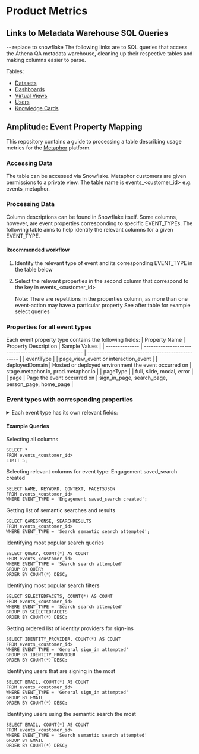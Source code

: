 # Product Metrics

## Links to Metadata Warehouse SQL Queries
-- replace to snowflake
The following links are to SQL queries that access the Athena QA metadata warehouse, cleaning up their respective tables and making columns easier to parse.

Tables:
- [Datasets](https://github.com/MetaphorData/product-metrics/blob/main/datasets%20expanded.sql)
- [Dashboards](https://github.com/MetaphorData/product-metrics/blob/main/dashboards_expanded.sql)
- [Virtual Views](https://github.com/MetaphorData/product-metrics/blob/main/virtual_views%20expanded.sql)
- [Users](https://github.com/MetaphorData/product-metrics/blob/main/users%20expanded.sql)
- [Knowledge Cards](https://github.com/MetaphorData/product-metrics/blob/main/knowledge_cards%20expanded.sql)


## Amplitude: Event Property Mapping
This repository contains a guide to processing a table describing usage metrics for the [Metaphor](https://metaphor.io) platform.

### Accessing Data
The table can be accessed via Snowflake. Metaphor customers are given permissions to a private view. The table name is events_<customer_id> e.g. events_metaphor.

### Processing Data
Column descriptions can be found in Snowflake itself. Some columns, however, are event properties corresponding to specific EVENT_TYPEs. The following table aims to help identify the relevant columns for a given EVENT_TYPE.

#### Recommended workflow
1. Identify the relevant type of event and its corresponding EVENT_TYPE in the table below
2. Select the relevant properties in the second column that correspond to the key in events_<customer_id> 

   Note: There are repetitions in the properties column, as more than one event-action may have a particular property
   See after table for example select queries

### Properties for all event types
Each event property type contains the following fields: 
| Property Name  | Property Description                                 | Sample Values                                     |
| -------------- | ---------------------------------------------------- | ------------------------------------------------- |
| eventType      |                                                      | page_view_event or interaction_event              |
| deployedDomain | Hosted or deployed environment the event occurred on | stage.metaphor.io, prod.metaphor.io               |
| pageType       |                                                      | full, slide, modal, error                         |
| page           | Page the event occurred on                           | sign_in_page, search_page, person_page, home_page |

### Event types with corresponding properties
<details>
<summary> Each event type has its own relevant fields: </summary>
| EVENT_TYPE                                              | Trigger + Event Description                                                                                                                                                                                                                            | Property Name                                                                                                             | Property Description                                                                                           | Sample Values                                                                                                                                                                                                                                                                                |
| ------------------------------------------------------- | ------------------------------------------------------------------------------------------------------------------------------------------------------------------------------------------------------------------------------------------------------ | ------------------------------------------------------------------------------------------------------------------------- | -------------------------------------------------------------------------------------------------------------- | -------------------------------------------------------------------------------------------------------------------------------------------------------------------------------------------------------------------------------------------------------------------------------------------- |
| General sign_in attempted                               | triggered when a user clicks on a sign in option on the /login route                                                                                                                                                                                   | identity_provider                                                                                                         | The name of the identity provider the user attempted to sign in with                                           | google, okta                                                                                                                                                                                                                                                                                 |
| General sign_in_page viewed                             | When an unauthenticated user lands on the sign in page                                                                                                                                                                                                 |                                                                                                                           |                                                                                                                |                                                                                                                                                                                                                                                                                              |
| General sign_in failed                                  | triggered when a user unsuccessfully attempts to sign in to the app                                                                                                                                                                                    | reason                                                                                                                    | The reason why the sign in attempt failed                                                                      | unauthorized                                                                                                                                                                                                                                                                                 |
| PageViewEvent [page name]                               | triggered when the user navigates to a url within Metaphor                                                                                                                                                                                             | hash                                                                                                                      | URL fragment                                                                                                   | section                                                                                                                                                                                                                                                                                      |
|                                                         | query                                                                                                                                                                                                                                                  | The query arguments search parameter in the browser URL                                                                   | contentType=myKnowledgeCards                                                                                   |
| Search search attempted                                 | When a user executes a search query by inputting a keyword and causing a request to be made                                                                                                                                                            | query                                                                                                                     | search keyword or query executed                                                                               | rides, \*                                                                                                                                                                                                                                                                                    |
|                                                         | context                                                                                                                                                                                                                                                | search context the query was executed under                                                                               | Dashboards, Datasets, KnowledgeCards, Persons, DBT_MODEL, LOOKER_EXPLORE, LOOKER_VIEW                          |
|                                                         | interaction                                                                                                                                                                                                                                            | interaction performed by the user to trigger the search                                                                   | click, enter                                                                                                   |
|                                                         | latency                                                                                                                                                                                                                                                | how long the search result took to be rendered on the screen in ms                                                        | 300, 20000                                                                                                     |
|                                                         | facets                                                                                                                                                                                                                                                 | facets that were used to constrain the search                                                                             | authors, knowledge card types, hashtags                                                                        |
|                                                         | selectedFacets                                                                                                                                                                                                                                         | facets that were used to constrain the search                                                                             | [authors, knowledge card types, hashtags]                                                                      |
|                                                         | selectedFilters                                                                                                                                                                                                                                        | filters that were used to constrain the search                                                                            | [dashboardFilters, datasetFilters]                                                                             |
| Search suggestion selected                              | When a user inputs a set of characters in the search input field and suggested input is selected                                                                                                                                                       | input                                                                                                                     | characters entered to trigger the suggestion results                                                           | rides, \*                                                                                                                                                                                                                                                                                    |
|                                                         | context                                                                                                                                                                                                                                                | search context the query was selected for                                                                                 | Dashboards, Datasets, KnowledgeCards, Persons, DBT_MODEL, LOOKER_EXPLORE, LOOKER_VIEW                          |
|                                                         | interaction                                                                                                                                                                                                                                            | interaction performed by the user to select suggestions                                                                   | click, enter                                                                                                   |
|                                                         | latency                                                                                                                                                                                                                                                | how long the suggestion results took to be rendered on the screen in ms                                                   | 300, 20000                                                                                                     |
|                                                         | suggestion_selected                                                                                                                                                                                                                                    | value of the selected suggestion                                                                                          | acme.ride_share.rides_by_month_2017                                                                            |
| Search top_hashtag selected                             | When a user executes the primary action related to a top hashtag                                                                                                                                                                                       | hashtag                                                                                                                   | the value of the selected hashtag                                                                              | subscriptions                                                                                                                                                                                                                                                                                |
| Support feedback_form accessed                          | When a viewer interacts with a link to navigate to the external feedback form                                                                                                                                                                          |                                                                                                                           |                                                                                                                |                                                                                                                                                                                                                                                                                              |
| Support support_center accessed                         | When a viewer interacts with a link to navigate to the external support / help page                                                                                                                                                                    |                                                                                                                           |                                                                                                                |                                                                                                                                                                                                                                                                                              |
|                                                         |                                                                                                                                                                                                                                                        | cta                                                                                                                       | the cta that the viewer interacted with on the top contributor interface                                       | search, profile, email, slack                                                                                                                                                                                                                                                                |
| Onboarding slack installed                              | When a slack user installs the Metaphor Slack app                                                                                                                                                                                                      | person_id                                                                                                                 | the identifier of the viewer                                                                                   | PERSON~2AE5D58F67BA72CBD8F94604F7FC234D                                                                                                                                                                                                                                                      |
| Engagement linege_graph interacted                      | When a user performs any interactive action on a lineage graph                                                                                                                                                                                         | num_nodes_shown                                                                                                           | the number of nodes in the lineage graph                                                                       | 1, 30, 40,50,100                                                                                                                                                                                                                                                                             |
|                                                         | asset_id                                                                                                                                                                                                                                               |                                                                                                                           | DATASET~2AE5D58F67BA72CBD8F94604F7FC234D                                                                       |
|                                                         | latency                                                                                                                                                                                                                                                | how long it took for the lineage graph to be rendered in ms                                                               | 300, 20000                                                                                                     |
|                                                         | asset_type                                                                                                                                                                                                                                             | the type of the asset being viewed                                                                                        | Dashboard, Dataset, KnowledgeCards                                                                             |
| Engagement share_asset performed                        | When a user interacts with the share interface and performs a related action                                                                                                                                                                           | asset_id                                                                                                                  | global identifier for the asset                                                                                | DATASET~2AE5D58F67BA72CBD8F94604F7FC234D                                                                                                                                                                                                                                                     |
|                                                         | type                                                                                                                                                                                                                                                   | the share action performed / interacted with by the user                                                                  | copyLink, shareViaSlack, shareViaEmail                                                                         |
| Engagement config_ownership interacted                  | When user performs a cta within the configured ownership interface                                                                                                                                                                                     |                                                                                                                           |                                                                                                                |                                                                                                                                                                                                                                                                                              |
|                                                         | owner                                                                                                                                                                                                                                                  | optional field that if filled indicates interaction a person captured in Metaphor                                         | DATASET~2AE5D58F67BA72CBD8F94604F7FC234D                                                                       |
|                                                         |
|                                                         | external                                                                                                                                                                                                                                               | optional field that if filled indicates interaction the external owner                                                    | external@example.com                                                                                           |
| Engagement knowledge_card creation_attempted            | When a user attempts to create a knowledge card                                                                                                                                                                                                        | cta                                                                                                                       | the cta that the viewer interacted with on the configurable ownership interface                                | profile, email, slack                                                                                                                                                                                                                                                                        |
|                                                         | card_type                                                                                                                                                                                                                                              | type of the card created                                                                                                  | HOW_TO_USE, INCIDENT, DEPRECATION                                                                              |
|                                                         | anchor_id                                                                                                                                                                                                                                              | the asset identifier for the asset that the knowledge card is created against                                             | DATASET~2AE5D58F67BA72CBD8F94604F7FC234D                                                                       |
|                                                         | num_char_body                                                                                                                                                                                                                                          | number of characters that a person has entered in the main body, typically the description of the knowledge card          | 100, 200, 500, 1000                                                                                            |
|                                                         | plannedDate                                                                                                                                                                                                                                            |                                                                                                                           | 2021-11-02T22:18:40.420Z                                                                                       |
| Engagement knowledge_card filtered_display              | When a user successfully filters knowledge cards under the knowledge cards tab on an asset page                                                                                                                                                        | filters                                                                                                                   |                                                                                                                | authors, knowledge card types, hashtags                                                                                                                                                                                                                                                      |
| Engagement knowledge_card edited                        | When a user edits an existing knowledge card                                                                                                                                                                                                           | asset_id                                                                                                                  | global identifier for the asset                                                                                | KNOWLEDGE_CARD~2AE5D58F67BA72CBD8F94604F7FC234D                                                                                                                                                                                                                                              |
| Engagement knowledge_card unsuccessful_creation         | When a user attempts to create a knowledge card but exits out of the creation flow before successful completion                                                                                                                                        | did_change_defaults                                                                                                       |                                                                                                                | true, false                                                                                                                                                                                                                                                                                  |
|                                                         | anchor_id                                                                                                                                                                                                                                              | the asset identifier for the asset that the knowledge card is created against                                             | DATASET~2AE5D58F67BA72CBD8F94604F7FC234D                                                                       |
| Engagement knowledge_card archived                      | When a user archives a knowledge card                                                                                                                                                                                                                  | asset_id                                                                                                                  | global identifier for the asset                                                                                | KNOWLEDGE_CARD~2AE5D58F67BA72CBD8F94604F7FC234D                                                                                                                                                                                                                                              |
| Engagement asset_page from_slack                        | When a slack user navigates to an entity page from a Metaphor Slack generated link                                                                                                                                                                     | asset_id                                                                                                                  | global identifier for the asset                                                                                | KNOWLEDGE_CARD~2AE5D58F67BA72CBD8F94604F7FC234D                                                                                                                                                                                                                                              |
| Engagement asset followed                               | A user follows an asset by interacting with a follow control to become a follower of that asset                                                                                                                                                        | asset_id                                                                                                                  | global identifier for the asset                                                                                | KNOWLEDGE_CARD~2AE5D58F67BA72CBD8F94604F7FC234D                                                                                                                                                                                                                                              |
| Engagement asset unfollowed                             | A user unfollows an asset by interacting with a follow control to no longer be a follower of the asset                                                                                                                                                 | asset_id                                                                                                                  | global identifier for the asset                                                                                | KNOWLEDGE_CARD~2AE5D58F67BA72CBD8F94604F7FC234D                                                                                                                                                                                                                                              |
| Engagement governed_tag assigned                        | When a user assigns a governed tag to an asset                                                                                                                                                                                                         | asset_id                                                                                                                  | global identifier for the asset                                                                                | KNOWLEDGE_CARD~2AE5D58F67BA72CBD8F94604F7FC234D                                                                                                                                                                                                                                              |
|                                                         | tag_id                                                                                                                                                                                                                                                 | global identifier for the tag                                                                                             | USER_DEFINED_RESOURCE~2AE5D58F67BA72CBD8F94604F7FC234D                                                         |
|                                                         |
| Engagement governed_tag unassigned                      | When a user unassigns a governed tag to an asset that it was previously assigned to                                                                                                                                                                    | asset_id                                                                                                                  | global identifier for the asset                                                                                | KNOWLEDGE_CARD~2AE5D58F67BA72CBD8F94604F7FC234D                                                                                                                                                                                                                                              |
|                                                         | tag_id                                                                                                                                                                                                                                                 | global identifier for the tag                                                                                             | USER_DEFINED_RESOURCE~2AE5D58F67BA72CBD8F94604F7FC234D                                                         |
|                                                         |
| Engagement asset_description added                      | When a user adds a crowd sourced description to a data asset                                                                                                                                                                                           | asset_id                                                                                                                  | global identifier for that asset                                                                               | DATASET~2AE5D58F67BA72CBD8F94604F7FC234D                                                                                                                                                                                                                                                     |
| Engagement directory created                            | When a user adds a new directory to metaphor                                                                                                                                                                                                           | directory_id                                                                                                              | global identifier for the directory                                                                            | NAMESPACE~4BD8F73EBEB8CB15E0B01547B0425FA5                                                                                                                                                                                                                                                   |
|                                                         | name_at_creation                                                                                                                                                                                                                                       | The name of the directory at the time of creation                                                                         | my dir                                                                                                         |
| Engagement knowledge_card created                       | When a user successfully creates to create a knowledge card                                                                                                                                                                                            | cta                                                                                                                       | the cta that the viewer interacted with                                                                        | profile, email, slack                                                                                                                                                                                                                                                                        |
|                                                         | card_type                                                                                                                                                                                                                                              | type of the card created                                                                                                  | HOW_TO_USE, INCIDENT, DEPRECATION                                                                              |
|                                                         | asset_id                                                                                                                                                                                                                                               | global identifier for the knowledge card                                                                                  | KNOWLEDGE_CARD~2AE5D58F67BA72CBD8F94604F7FC234D                                                                |
|                                                         | anchor_id                                                                                                                                                                                                                                              | the asset identifier for the asset that the knowledge card is created against                                             | DATASET~2AE5D58F67BA72CBD8F94604F7FC234D                                                                       |
|                                                         | num_char_body                                                                                                                                                                                                                                          | number of characters that a person has entered in the main body, typically the description of the knowledge card          | 100, 200, 500, 1000                                                                                            |
|                                                         | plannedDate                                                                                                                                                                                                                                            |                                                                                                                           | 2021-11-02T22:18:40.420Z                                                                                       |
| Engagement lineage panel_opened                         | When a viewer opens the analysis panel on a lineage graph when the mode is impact analysis                                                                                                                                                             | asset_id                                                                                                                  | global identifier for the asset                                                                                | DATASET~2AE5D58F67BA72CBD8F94604F7FC234D                                                                                                                                                                                                                                                     |
| Engagement lineage impact_analysis_mode_shown           | A user opts to view the lineage graph in impact analysis mode by toggling the switch to the on state                                                                                                                                                   | asset_id                                                                                                                  | global identifier for the asset                                                                                | DATASET~2AE5D58F67BA72CBD8F94604F7FC234D                                                                                                                                                                                                                                                     |
| Engagement lineage associated_user_list_accessed        | A user downloads, copies or accesses the list of users that are associated with a data asset under impact analysis mode                                                                                                                                | access_type                                                                                                               | global identifier for the asset                                                                                | copy, download, view                                                                                                                                                                                                                                                                         |
|                                                         | asset_id                                                                                                                                                                                                                                               | global identifier for the asset                                                                                           | DATASET~2AE5D58F67BA72CBD8F94604F7FC234D                                                                       |
| Engagement lineage node_details_viewed                  | A viewer interacts with a node in the graph to show the details of the asset represented by that node within the rendered graph bounds<br>The viewer must be in impact analysis mode to trigger this event and spend sufficient dwell time on the node | asset_id                                                                                                                  | global identifier for the asset                                                                                | DATASET~2AE5D58F67BA72CBD8F94604F7FC234D                                                                                                                                                                                                                                                     |
| Engagement document copied                              | A viewer copies a document using a copy document action                                                                                                                                                                                                | asset_id                                                                                                                  | global identifier for the document being copied                                                                | KNOWLEDGE_CARD~2AE5D58F67BA72CBD8F94604F7FC234D                                                                                                                                                                                                                                              |
| Engagement document created                             | A viewer successfully creates a new document                                                                                                                                                                                                           | asset_id                                                                                                                  | global identifier for the document that was created                                                            | KNOWLEDGE_CARD~2AE5D58F67BA72CBD8F94604F7FC234D                                                                                                                                                                                                                                              |
| Engagement document moved                               | A viewer moves a document using the move document action                                                                                                                                                                                               | asset_id                                                                                                                  | global identifier for the asset                                                                                | KNOWLEDGE_CARD~2AE5D58F67BA72CBD8F94604F7FC234D                                                                                                                                                                                                                                              |
|                                                         | moved_to_dir_with_id                                                                                                                                                                                                                                   | global identifier for the directory the document was moved to                                                             | NAMESPACE~4BD8F73EBEB8CB15E0B01547B0425FA5                                                                     |
| Engagement column_governed_tag assigned                 | When a viewer assigns a governed tag to a column or field path in an asset                                                                                                                                                                             | column_names                                                                                                              | Array of affected column names / fieldPaths                                                                    | ["user_id", "order_id"]                                                                                                                                                                                                                                                                      |
|                                                         | asset_id                                                                                                                                                                                                                                               | The asset id for the dataset                                                                                              | DATASET~2AE5D58F67BA72CBD8F94604F7FC234D                                                                       |
|                                                         | tags_added                                                                                                                                                                                                                                             | Array of governed tag names added                                                                                         | ["gold", "marketing/eu"]                                                                                       |
| Engagement column_governed_tag unassigned               | When a viewer unassigns a governed tag to a column or field path that it was previously assigned to                                                                                                                                                    | column_names                                                                                                              | Array of affected column names / fieldPaths                                                                    | ["user_id", "order_id"]                                                                                                                                                                                                                                                                      |
|                                                         | asset_id                                                                                                                                                                                                                                               | The asset id for the dataset                                                                                              | DATASET~2AE5D58F67BA72CBD8F94604F7FC234D                                                                       |
|                                                         | tags_removed                                                                                                                                                                                                                                           | Array of governed tag names removed                                                                                       | ["gold", "marketing/eu"]                                                                                       |
| Engagement column_description added                     | When a viewer adds a crowd sourced description to a field / column on a data asset, typically a dataset                                                                                                                                                | column_name                                                                                                               | The column name that the description was created for                                                           | order_id                                                                                                                                                                                                                                                                                     |
|                                                         | asset_id                                                                                                                                                                                                                                               | The asset id for the dataset                                                                                              | DATASET~2AE5D58F67BA72CBD8F94604F7FC234D                                                                       |
| Engagement bulk_action governed_tags_updated            | When a viewer updates the governed tags for a set of assets using the bulk action feature to select one or more assets                                                                                                                                 | number_of_objects_impacted                                                                                                | The number of objects (assets, columns, etc) selected and acted upon in the bulk operation                     | 1,4,30                                                                                                                                                                                                                                                                                       |
|                                                         | tags_added                                                                                                                                                                                                                                             | Array of governed tag names added                                                                                         | ["gold", "marketing/eu"]                                                                                       |
|                                                         | tags_removed                                                                                                                                                                                                                                           | Array of governed tag names removed                                                                                       | ["gold", "marketing/eu"]                                                                                       |
| Engagement bulk_action asset_contacts_updated           | When a viewer updates / manages the asset contacts for a set of assets using the bulk action features to select one or more assets                                                                                                                     | number_of_objects_impacted                                                                                                | The number of objects (assets, columns, etc) selected and acted upon in the bulk operation                     | 1,5,23                                                                                                                                                                                                                                                                                       |
|                                                         | contacts_types_added                                                                                                                                                                                                                                   | The array of unique identifiers for the contact types that were added                                                     | ["USER_DEFINED_RESOURCE~2AE5D58F67BA72CBD8F94604F7FC234D"]                                                     |
|                                                         | contacts_types_removed                                                                                                                                                                                                                                 | The array of unique identifiers for the contact types that were removed                                                   | ["USER_DEFINED_RESOURCE~2AE5D58F67BA72CBD8F94604F7FC234D"]                                                     |
| Engagement who_viewed_this_asset opened                 | When a viewer toggles open a control displaying the people who have viewed an asset                                                                                                                                                                    | asset_id                                                                                                                  | global identifier for the asset                                                                                | DATASET~2AE5D58F67BA72CBD8F94604F7FC234D                                                                                                                                                                                                                                                     |
| Engagement directory documents_filtered                 | When a viewer successfully filters documents under a directory page                                                                                                                                                                                    | statuses                                                                                                                  | Array of statuses used to filter the directory                                                                 | ["ARCHIVED" , "DRAFT" , "PUBLISHED"]                                                                                                                                                                                                                                                         |
|                                                         | tags                                                                                                                                                                                                                                                   | Array of governed tag names used to filter the directory                                                                  | ["gold", "marketing/eu"]                                                                                       |
|                                                         | directory_id                                                                                                                                                                                                                                           | global identifier for the directory                                                                                       | NAMESPACE~4BD8F73EBEB8CB15E0B01547B0425FA5                                                                     |
| Engagement change_request sent                          | When a change request is sent by a viewer                                                                                                                                                                                                              | anchor_id                                                                                                                 | global identifier for the anchor asset                                                                         | DATASET~2AE5D58F67BA72CBD8F94604F7FC234D                                                                                                                                                                                                                                                     |
|                                                         | asset_id                                                                                                                                                                                                                                               | global identifier for the change request that was sent                                                                    | KNOWLEDGE_CARD~2AE5D58F67BA72CBD8F94604F7FC234D                                                                |
|                                                         | type                                                                                                                                                                                                                                                   | symbol for the change request type                                                                                        | ASSET_ACCESS, COLUMN_UPDATE, CONTACTS_UPDATE, CONTENT_UPDATE, DESCRIPTION_UPDATE, TAGS_UPDATE,                 |
| Engagement change_request status_change_attempted       | When user attempts to change the status                                                                                                                                                                                                                | asset_id                                                                                                                  | global identifier for the change request                                                                       | KNOWLEDGE_CARD~2AE5D58F67BA72CBD8F94604F7FC234D                                                                                                                                                                                                                                              |
|                                                         | status                                                                                                                                                                                                                                                 | The current status of the change request                                                                                  | OPEN                                                                                                           |
| Engagement change_request status_changed                | When the status of a change request is changed                                                                                                                                                                                                         | asset_id                                                                                                                  | global identifier for the change request                                                                       | KNOWLEDGE_CARD~2AE5D58F67BA72CBD8F94604F7FC234D                                                                                                                                                                                                                                              |
|                                                         | status                                                                                                                                                                                                                                                 | The new status of the change request                                                                                      | CLOSED                                                                                                         |
| Engagement change_request acknowledged                  | When a change request is acknowledged by a recipient                                                                                                                                                                                                   | anchor_id                                                                                                                 | global identifier for the anchor asset                                                                         | DATASET~2AE5D58F67BA72CBD8F94604F7FC234D                                                                                                                                                                                                                                                     |
|                                                         | asset_id                                                                                                                                                                                                                                               | global identifier for the change request that was acknowledged                                                            | KNOWLEDGE_CARD~2AE5D58F67BA72CBD8F94604F7FC234D                                                                |
|                                                         | type                                                                                                                                                                                                                                                   | symbol for the change request type                                                                                        | ASSET_ACCESS, COLUMN_UPDATE, CONTACTS_UPDATE, CONTENT_UPDATE, DESCRIPTION_UPDATE, TAGS_UPDATE,                 |
| Engagement data_group created                           | A viewer successfully creates a new data group (data domain)                                                                                                                                                                                           | data_group_id                                                                                                             | global identifier for the document that was created                                                            | NAMESPACE~4E9584DFBF78A16886E7D234393C1304                                                                                                                                                                                                                                                   |
| Engagement data_group moved                             | A viewer moves a data_group (data domain) using the move domain action                                                                                                                                                                                 | data_group_id                                                                                                             | global identifier for the data group                                                                           | NAMESPACE~944F076881BEE131E05C6B39134E4FD9                                                                                                                                                                                                                                                   |
|                                                         | moved_to_parent_id                                                                                                                                                                                                                                     | global identifier for the destination data group the source domain was moved to. Will be null if moved to the top level   | NAMESPACE~4BD8F73EBEB8CB15E0B01547B0425FA5                                                                     |
| Engagement directory moved                              | A viewer moves a user_defined_space (directory) using the move directory action                                                                                                                                                                        | directory_id                                                                                                              | global identifier for the directory                                                                            | NAMESPACE~16434633EB85DF03EC87B003FB882E90                                                                                                                                                                                                                                                   |
|                                                         | moved_to_parent_id                                                                                                                                                                                                                                     | global identifier for the destination directory the source directory was moved to. Will be null if moved to the top level | NAMESPACE~16434633EB85DF03EC87B003FB882E90                                                                     |
| Engagement additional_asset_likers shown                | A viewer revealed a list of additional people who liked an asset                                                                                                                                                                                       | asset_id                                                                                                                  | global identifier for the asset that was opened                                                                | KNOWLEDGE_CARD~2AE5D58F67BA72CBD8F94604F7FC234D                                                                                                                                                                                                                                              |
|                                                         | performed_by_author                                                                                                                                                                                                                                    | indicates that the action was performed by the author of the related asset                                                | true, false                                                                                                    |
| Engagement app_home opened                              | A user open Slack Metaphor Home tab                                                                                                                                                                                                                    |                                                                                                                           |                                                                                                                |                                                                                                                                                                                                                                                                                              |
| Engagement link_unfurling performed                     | When a user share Metaphor asset in Slack or Teams                                                                                                                                                                                                     | asset_id                                                                                                                  | global identifier for the asset that was shared                                                                | KNOWLEDGE_CARD~2AE5D58F67BA72CBD8F94604F7FC234D                                                                                                                                                                                                                                              |
| Engagement share_asset attempted                        | When a user interacts with the share dialog                                                                                                                                                                                                            | asset_id                                                                                                                  | global identifier for the asset that was opened the share dialog in Slack                                      | KNOWLEDGE_CARD~2AE5D58F67BA72CBD8F94604F7FC234D                                                                                                                                                                                                                                              |
| Engagement version_history history_list_shown           | When a viewer opens the version history list                                                                                                                                                                                                           | asset_id                                                                                                                  | global identifier for the asset the version history list was shown for                                         | DATASET~2AE5D58F67BA72CBD8F94604F7FC234D                                                                                                                                                                                                                                                     |
| Engagement version_history version_requested            | When a viewer successfully requests a previous version of an asset to be viewed                                                                                                                                                                        | asset_id                                                                                                                  | global identifier for the asset the version history list was shown for                                         | DATASET~2AE5D58F67BA72CBD8F94604F7FC234D                                                                                                                                                                                                                                                     |
|                                                         | version_id                                                                                                                                                                                                                                             | identifer for the selected version                                                                                        | 63bef5bf9588a3c08edaf637                                                                                       |
| Engagement app installed                                | When a user install the application                                                                                                                                                                                                                    |                                                                                                                           |                                                                                                                |                                                                                                                                                                                                                                                                                              |
| Engagement app uninstalled                              | When a user uninstall the application                                                                                                                                                                                                                  |                                                                                                                           |                                                                                                                |                                                                                                                                                                                                                                                                                              |
| Engagement asset pinned                                 | A viewer pins an asset into thier personal pins collection by interacting with a pin control                                                                                                                                                           | asset_id                                                                                                                  | global identifier for the asset that was pinned                                                                | KNOWLEDGE_CARD~2AE5D58F67BA72CBD8F94604F7FC234D                                                                                                                                                                                                                                              |
| Engagement asset unpinned                               | A viewer unpins an asset into thier personal pins collection by interacting with a pin / unpin control                                                                                                                                                 | asset_id                                                                                                                  | global identifier for the asset that was unpinned                                                              | KNOWLEDGE_CARD~2AE5D58F67BA72CBD8F94604F7FC234D                                                                                                                                                                                                                                              |
| Engagement request_instance_form shown                  | The request an instance form is made visible to the viewer                                                                                                                                                                                             | viewer_email                                                                                                              | The email of the logged in user may be different from the submitted email if the form is eventually submitted  | username@company_domain.tld                                                                                                                                                                                                                                                                  |
| Engagement request_instance_form submitted              | The request an instance calendar form is submitted by the viewer                                                                                                                                                                                       | viewer_email                                                                                                              | The email of the logged in user, may be different from the submitted email                                     | username@company_domain.tld                                                                                                                                                                                                                                                                  |
| Engagement asset_contact updated                        | When a viewer updates the asset contacts for an asset                                                                                                                                                                                                  | contact_types_added                                                                                                       | The array of unique identifiers for the contact types that were added                                          | ["USER_DEFINED_RESOURCE~2AE5D58F67BA72CBD8F94604F7FC234D"]                                                                                                                                                                                                                                   |
| Search semantic search attempted                        |                                                                                                                                                                                                                                                        | query                                                                                                                     | The query entered by the user                                                                                  | How is revenue calculated                                                                                                                                                                                                                                                                    |
|                                                         |                                                                                                                                                                                                                                                        | qaResponse                                                                                                                | The response returned by the bot (expected to be a string of around 4-5 lines)                                 | Revenue is calculated by multipling number of units times sales price                                                                                                                                                                                                                        |
|                                                         | When a user queries the Slack/Teams bot to run a semantic search                                                                                                                                                                                       | searchResults                                                                                                             | The search results returned by the bot                                                                         | ["[https://stage.metaphor.io/document/3AF127AD88C49B23D0EEE000EB327F47](https://stage.metaphor.io/document/3AF127AD88C49B23D0EEE000EB327F47)", "[https://stage.metaphor.io/document/3AF127AD88C49B23D0EEE000EB327F47](https://stage.metaphor.io/document/3AF127AD88C49B23D0EEE000EB327F47)"] |
| Engagement coverage_analytics shown                     | The coverage analytics widget is made visible to the viewer                                                                                                                                                                                            |                                                                                                                           |                                                                                                                |                                                                                                                                                                                                                                                                                              |
| Engagement saved_search created                         | When a user saves search query to the "saved searches"                                                                                                                                                                                                 | name                                                                                                                      | Name of the saved search                                                                                       | Datasets with tags                                                                                                                                                                                                                                                                           |
|                                                         | keyword                                                                                                                                                                                                                                                | Search query                                                                                                              | has:tag                                                                                                        |
|                                                         | context                                                                                                                                                                                                                                                | Search context                                                                                                            | Datasets                                                                                                       |
|                                                         | facetsJSON                                                                                                                                                                                                                                             | Search filters if any                                                                                                     | {}                                                                                                             |
| Engagement saved_search applied                         | When a user applies saved search to see the results                                                                                                                                                                                                    | name                                                                                                                      | Name of the saved search                                                                                       | John's Dashboards                                                                                                                                                                                                                                                                            |
|                                                         | keyword                                                                                                                                                                                                                                                | Search query                                                                                                              | author:john                                                                                                    |
|                                                         | context                                                                                                                                                                                                                                                | Search context                                                                                                            | Dashboards                                                                                                     |
|                                                         | facetsJSON                                                                                                                                                                                                                                             | facetsJSON                                                                                                                | {}                                                                                                             |
| Onboarding persona created                              | When user picks persona from onboarding page after login                                                                                                                                                                                               | persona                                                                                                                   | Persona value that user picks                                                                                  | DATA_PRODUCER                                                                                                                                                                                                                                                                                |
| Onboarding persona updated                              | When user changes persona from profile setting page                                                                                                                                                                                                    | persona                                                                                                                   | Persona value that user picks from dropdown                                                                    | DATA_PRODUCER                                                                                                                                                                                                                                                                                |
| Engagement universal_search liked                       | When user likes the universal search answer                                                                                                                                                                                                            | question                                                                                                                  | The question to be answered                                                                                    | What is KPI?                                                                                                                                                                                                                                                                                 |
|                                                         | answer                                                                                                                                                                                                                                                 | The answer which user likes                                                                                               | KPI stands for Key Performance Indicator.                                                                      |
| Engagement universal_search disliked                    | When user dislikes the universal search answer                                                                                                                                                                                                         | question                                                                                                                  | The question to be answered                                                                                    | What is KPI?                                                                                                                                                                                                                                                                                 |
|                                                         | answer                                                                                                                                                                                                                                                 | The answer which user likes                                                                                               | KPI stands for Key Performance Indicator.                                                                      |
|                                                         | feedback                                                                                                                                                                                                                                               | The additional feedback user entered when disliking the answer                                                            | The answer isn't accurate                                                                                      |
| Engagement extension_popup opened                       | When user opens extension popup by clicking on the extesion icon or draggable widget                                                                                                                                                                   | asset_id                                                                                                                  | global identifier for the asset that was opened in the extension popup                                         | DASHBOARD~08D4646C256048E699349C372C3322C6                                                                                                                                                                                                                                                   |
| Engagement extension_popup closed                       | When user closes extension popup by clicking on the extesion icon, draggable widget or outside of the popup                                                                                                                                            | asset_id                                                                                                                  | global identifier for the asset that was closed in the extension popup                                         | DASHBOARD~08D4646C256048E699349C372C3322C6                                                                                                                                                                                                                                                   |
| General extension installed                             | When user installs extenion, enters their company domain and opens extension popup for the very first time                                                                                                                                             |                                                                                                                           |                                                                                                                |                                                                                                                                                                                                                                                                                              |
| Engagement list_of_viewers_from_source_system shown     | When user opens a side panel for the lineage node, goes to Impact Analysis tab and click on the button, that reveals list of all viewers from the source system for that asset                                                                         | asset_id                                                                                                                  | global identifier for the asset list of viewers was opened for                                                 | <br>DASHBOARD~08D4646C256048E699349C372C3322C6                                                                                                                                                                                                                                               |
| Engagement list_of_subscribers_from_source_system shown | When user opens a side panel for the lineage node, goes to Impact Analysis tab and click on the button, that reveals list of all subscribers from the source system for that asset                                                                     | asset_id                                                                                                                  | global identifier for the asset list of subscribers was opened for                                             | <br>DASHBOARD~08D4646C256048E699349C372C3322C6                                                                                                                                                                                                                                               |
| Search search_result primary_action_performed           | Viewer performed the primary action on a search result after viewing a set of search results                                                                                                                                                           | query                                                                                                                     | search keyword or query executed                                                                               | rides, \*                                                                                                                                                                                                                                                                                    |
|                                                         | context                                                                                                                                                                                                                                                | search context the query was executed under                                                                               | Dashboards, Datasets, KnowledgeCards, Persons, DBT_MODEL, LOOKER_EXPLORE, LOOKER_VIEW                          |
|                                                         | position                                                                                                                                                                                                                                               | The 1-based index of the search result within the result set for the current query                                        | 1, 10                                                                                                          |
|                                                         | asset_id                                                                                                                                                                                                                                               | global identifier for the asset that was clicked                                                                          | DASHBOARD~08D4646C256048E699349C372C3322C6                                                                     |
|                                                         | facets                                                                                                                                                                                                                                                 | facets that were used to constrain the search                                                                             | authors, knowledge card types, hashtags                                                                        |
| Search search_result impression                         | A search result has been displayed in the viewport and may have been viewed by a viewer                                                                                                                                                                | query                                                                                                                     | search keyword or query executed                                                                               | rides, \*                                                                                                                                                                                                                                                                                    |
|                                                         | context                                                                                                                                                                                                                                                | search context the query was executed under                                                                               | Dashboards, Datasets, KnowledgeCards, Persons, DBT_MODEL, LOOKER_EXPLORE, LOOKER_VIEW                          |
|                                                         | asset_id                                                                                                                                                                                                                                               | global identifier for the asset that was impressed                                                                        | DASHBOARD~08D4646C256048E699349C372C3322C6                                                                     |
|                                                         | position                                                                                                                                                                                                                                               | The 1-based index of the search result within the result set for the current query                                        | 1, 10                                                                                                          |
|                                                         | facets                                                                                                                                                                                                                                                 | facets that were used to constrain the search                                                                             | authors, knowledge card types, hashtags                                                                        |
| Engagement search_result_action_menu opened             | When user opens the search result action menu                                                                                                                                                                                                          | query                                                                                                                     | search keyword or query executed                                                                               | rides, \*                                                                                                                                                                                                                                                                                    |
| Engagement non_production_assets_switch changed         | When the non-prod assets switch state changed                                                                                                                                                                                                          | state                                                                                                                     | The new state of the switch. "true" means non-prod assets are shown, "false" means non-prod assets are hidden. | true/false                                                                                                                                                                                                                                                                                   |
| Engagement comment added                                | When a viewer adds a new comment, typically to a knowledge card (post / notice)                                                                                                                                                                        | comment_id                                                                                                                | The id of the newly added comment or reply                                                                     | KNOWLEDGE_CARD~55E5D58F67BA72CBD8F94604F7FC234D                                                                                                                                                                                                                                              |
|                                                         | asset_id                                                                                                                                                                                                                                               | The asset id that the comment / reply applies to                                                                          | KNOWLEDGE_CARD~2BE5D58F67BA72CBD8F94604F7FC2344                                                                |
|                                                         | is_reply                                                                                                                                                                                                                                               | Indicates if this is a reply to another comment / reply in a thread                                                       | true/false                                                                                                     |
|                                                         | parent_comment_id                                                                                                                                                                                                                                      | Optional. Present if this is a reply to a comment                                                                         | KNOWLEDGE_CARD~AAE5D58F67BA72CBD8F94604F7FC234C                                                                |
| Search search_result non_primary_action_performed       | Viewer performed the non-primary call to action on a search result after viewing a set of search results                                                                                                                                               | query                                                                                                                     | search keyword or query executed                                                                               | rides, \*                                                                                                                                                                                                                                                                                    |
|                                                         | context                                                                                                                                                                                                                                                | search context the query was executed under                                                                               | Dashboards, Datasets, KnowledgeCards, Persons, DBT_MODEL, LOOKER_EXPLORE, LOOKER_VIEW                          |
|                                                         | position                                                                                                                                                                                                                                               | The 1-based index of the search result within the result set for the current query                                        | 1, 10                                                                                                          |
|                                                         | asset_id                                                                                                                                                                                                                                               | global identifier for the asset that was impressed                                                                        | DASHBOARD~08D4646C256048E699349C372C3322C6                                                                     |
|                                                         | facets                                                                                                                                                                                                                                                 | facets that were used to constrain the search                                                                             | authors, knowledge card types, hashtags                                                                        |
|                                                         | label                                                                                                                                                                                                                                                  | The display name or label specifying the call to action for the secondary search result control                           | Quick View, Follow                                                                                             |
| Engagement support_widget opened                        | When a viewer opens the support widget - Intercom or Canny                                                                                                                                                                                             | widget                                                                                                                    | Identificator of the widget to be opened                                                                       | intercom' or 'canny';                                                                                                                                                                                                                                                                        |
| Engagement data_quality_widget opened                   | When a viewer opens the data quality widget on an asset page                                                                                                                                                                                           | dataQualityStatus                                                                                                         | Asset data quality status                                                                                      | "TRANSITIVE_WARNING" | "ERROR" | "PASSED" | "UNKNOWN" | "WARNING"                                                                                                                                                                                                                            |
| Engagement data_quality_widget closed                   | When a viewer closes the data quality widget on an asset page                                                                                                                                                                                          | dataQualityStatus                                                                                                         | Asset data quality status                                                                                      | "TRANSITIVE_WARNING" | "ERROR" | "PASSED" | "UNKNOWN" | "WARNING"                                                                                                                                                                                                                            |
| Engagement data_quality_source_asset viewed             | When a viewer clicks on the source asset in data quality widget                                                                                                                                                                                        | dataQualityStatus                                                                                                         | Asset data quality status                                                                                      | "TRANSITIVE_WARNING" | "ERROR" | "PASSED" | "UNKNOWN" | "WARNING"                                                                                                                                                                                                                            |
| Engagement data_quality_show_details clicked            | When a viewer clicks on the show details button in lineage side panel                                                                                                                                                                                  | dataQualityStatus                                                                                                         | Asset data quality status                                                                                      | "TRANSITIVE_WARNING" | "ERROR" | "PASSED" | "UNKNOWN" | "WARNING"                                                                                                                                                                                                                            |
| Engagement data_quality_column_status clicked           | When a viewer clicks on the column status in columns tab                                                                                                                                                                                               | dataQualityStatus                                                                                                         | Column data quality status                                                                                     | "TRANSITIVE_WARNING" | "ERROR" | "PASSED" | "UNKNOWN" | "WARNING"                                                                                                                                                                                                                            |
| Engagement common_attribute added                       | When a viewer creates a common attribute                                                                                                                                                                                                               | name                                                                                                                      | the name of the common attribute                                                                               | user_id, AVERAGE_COUNT                                                                                                                                                                                                                                                                       |
|                                                         | tags_count                                                                                                                                                                                                                                             | how many tags associated with common attribute                                                                            | 42                                                                                                             |
|                                                         | contacts_count                                                                                                                                                                                                                                         | how many contacts associated with common attribute                                                                        | 10                                                                                                             |
| Engagement common_attribute deleted                     | When a viewer deletes a common attribute                                                                                                                                                                                                               | name                                                                                                                      | the name of the common attribute                                                                               | user_id, AVERAGE_COUNT                                                                                                                                                                                                                                                                       |
|                                                         | tags_count                                                                                                                                                                                                                                             | how many tags associated with common attribute                                                                            | 42                                                                                                             |
|                                                         | contacts_count                                                                                                                                                                                                                                         | how many contacts associated with common attribute                                                                        | 10                                                                                                             |
| Engagement common_attribute edited                      | When a viewer edits a common attribute                                                                                                                                                                                                                 | name                                                                                                                      | the name of the common attribute                                                                               | user_id, AVERAGE_COUNT                                                                                                                                                                                                                                                                       |
|                                                         | tags_count                                                                                                                                                                                                                                             | how many tags associated with common attribute                                                                            | 42                                                                                                             |
|                                                         | contacts_count                                                                                                                                                                                                                                         | how many contacts associated with common attribute                                                                        | 10                                                                                                             |
| Engagement common_attribute_creation cancelled          | When a viewer cancels common attribute creation flow                                                                                                                                                                                                   |                                                                                                                           |                                                                                                                |                                                                                                                                                                                                                                                                                              |
| Engagement activity_feed_item interaction               | A viewer engages with an activity feed item by clicking a link, button element on the feed                                                                                                                                                             | feed_position                                                                                                             | The 1-based index of the activity feed item within the rendered feed                                           | 1, 10                                                                                                                                                                                                                                                                                        |
|                                                         | asset_id                                                                                                                                                                                                                                               | global identifier for the asset represented by the feed item the viewer interacted with                                   | DASHBOARD~08D4646C256048E699349C372C3322C6                                                                     |
|                                                         | asset_name                                                                                                                                                                                                                                             | The human readable name of the asset represented by the feed item                                                         | cleaned_bike_rides                                                                                             |
| Engagement activity_feed impression                     | An activity feed is rendered in the DOM and visible to the viewer                                                                                                                                                                                      |                                                                                                                           |                                                                                                                |                                                                                                                                                                                                                                                                                              |
| Engagement activity_feed_item impression                | An activity feed item has been displayed in the viewport and may have been viewed by a viewer                                                                                                                                                          | feed_position                                                                                                             | The 1-based index of the activity feed item within the rendered feed                                           | 1, 10                                                                                                                                                                                                                                                                                        |
|                                                         | asset_id                                                                                                                                                                                                                                               | global identifier for the asset represented by the feed item the viewer interacted with                                   | DASHBOARD~08D4646C256048E699349C372C3322C6                                                                     |
|                                                         | asset_name                                                                                                                                                                                                                                             | The human readable name of the asset represented by the feed item                                                         | cleaned_bike_rides                                                                                             |
| Engagement activity_feed content_added                  | More content is requested and added when the user scrolls the activity feed                                                                                                                                                                            | size                                                                                                                      | The number of additional items that were added to the feed                                                     | 30                                                                                                                                                                                                                                                                                           |

</details>

#### Example Queries
Selecting all columns
```shell
SELECT *
FROM events_<customer_id>
LIMIT 5;
```

Selecting relevant columns for event type: Engagement saved_search created
```shell
SELECT NAME, KEYWORD, CONTEXT, FACETSJSON
FROM events_<customer_id>
WHERE EVENT_TYPE = 'Engagement saved_search created';
```

Getting list of semantic searches and results
```shell
SELECT QARESPONSE, SEARCHRESULTS
FROM events_<customer_id>
WHERE EVENT_TYPE = 'Search semantic search attempted';
```

Identifying most popular search queries
```shell
SELECT QUERY, COUNT(*) AS COUNT
FROM events_<customer_id>
WHERE EVENT_TYPE = 'Search search attempted'
GROUP BY QUERY
ORDER BY COUNT(*) DESC;
```

Identifying most popular search filters
```shell
SELECT SELECTEDFACETS, COUNT(*) AS COUNT
FROM events_<customer_id>
WHERE EVENT_TYPE = 'Search search attempted'
GROUP BY SELECTEDFACETS
ORDER BY COUNT(*) DESC;
```

Getting ordered list of identity providers for sign-ins
```shell
SELECT IDENTITY_PROVIDER, COUNT(*) AS COUNT
FROM events_<customer_id>
WHERE EVENT_TYPE = 'General sign_in attempted'
GROUP BY IDENTITY_PROVIDER
ORDER BY COUNT(*) DESC;
```

Identifying users that are signing in the most
```shell
SELECT EMAIL, COUNT(*) AS COUNT
FROM events_<customer_id>
WHERE EVENT_TYPE = 'General sign_in attempted'
GROUP BY EMAIL
ORDER BY COUNT(*) DESC;
```

Identifying users using the semantic search the most
```shell
SELECT EMAIL, COUNT(*) AS COUNT
FROM events_<customer_id>
WHERE EVENT_TYPE = 'Search semantic search attempted'
GROUP BY EMAIL
ORDER BY COUNT(*) DESC;
```


